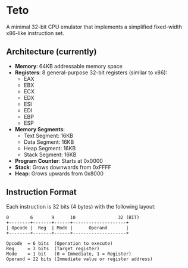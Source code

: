 # Teto

A minimal 32-bit CPU emulator that implements a simplified fixed-width x86-like instruction set.

## Architecture (currently)

- **Memory**: 64KB addressable memory space
- **Registers**: 8 general-purpose 32-bit registers (similar to x86):
    - EAX
    - EBX
    - ECX
    - EDX
    - ESI
    - EDI
    - EBP
    - ESP
- **Memory Segments**:
    - Text Segment: 16KB
    - Data Segment: 16KB
    - Heap Segment: 16KB
    - Stack Segment: 16KB
- **Program Counter**: Starts at 0x0000
- **Stack**: Grows downwards from 0xFFFF
- **Heap**: Grows upwards from 0x8000

## Instruction Format

Each instruction is 32 bits (4 bytes) with the following layout:

```
0        6       9      10                32 (BIT)
+--------+-------+------+--------------------+
| Opcode |  Reg  | Mode |      Operand       |
+--------+-------+------+--------------------+

Opcode  = 6 bits  (Operation to execute)  
Reg     = 3 bits  (Target register)  
Mode    = 1 bit   (0 = Immediate, 1 = Register)  
Operand = 22 bits (Immediate value or register address)
```

